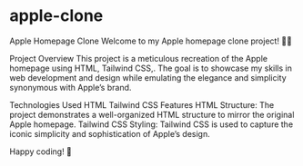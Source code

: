# apple-clone

Apple Homepage Clone
Welcome to my Apple homepage clone project! 🍏✨

Project Overview
This project is a meticulous recreation of the Apple homepage using HTML, Tailwind CSS,. The goal is to showcase my skills in web development and design while emulating the elegance and simplicity synonymous with Apple’s brand.

Technologies Used
HTML
Tailwind CSS
Features
HTML Structure: The project demonstrates a well-organized HTML structure to mirror the original Apple homepage.
Tailwind CSS Styling: Tailwind CSS is used to capture the iconic simplicity and sophistication of Apple’s design.

Happy coding! 🚀
